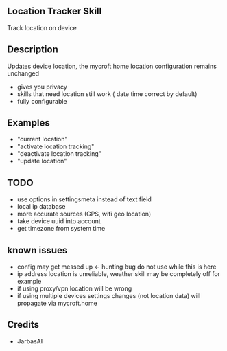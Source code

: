 ## Location Tracker Skill

Track location on device

## Description

Updates device location, the mycroft home location configuration remains
unchanged

* gives you privacy
* skills that need location still work ( date time correct by default)
* fully configurable

## Examples

* "current location"
* "activate location tracking"
* "deactivate location tracking"
* "update location"

## TODO

* use options in settingsmeta instead of text field
* local ip database
* more accurate sources (GPS, wifi geo location)
* take device uuid into account
* get timezone from system time


## known issues

* config may get messed up <- hunting bug do not use while this is here
* ip address location is unreliable, weather skill may be completely off for example
* if using proxy/vpn location will be wrong
* if using multiple devices settings changes (not location data) will propagate via mycroft.home


## Credits

* JarbasAI